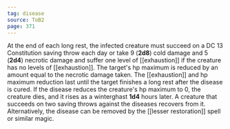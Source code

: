 ```yaml
---
tag: disease
source: ToB2
page: 371
---
```


At the end of each long rest, the infected creature must succeed on a DC 13 Constitution saving throw each day or take 9 (**2d8**) cold damage and 5 (**2d4**) necrotic damage and suffer one level of [[exhaustion]] if the creature has no levels of [[exhaustion]]. The target's hp maximum is reduced by an amount equal to the necrotic damage taken. The [[exhaustion]] and hp maximum reduction last until the target finishes a long rest after the disease is cured. If the disease reduces the creature's hp maximum to 0, the creature dies, and it rises as a winterghast **1d4** hours later. A creature that succeeds on two saving throws against the diseases recovers from it. Alternatively, the disease can be removed by the [[lesser restoration]] spell or similar magic.




